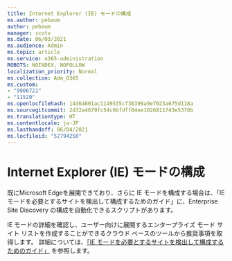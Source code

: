 ```yaml
---
title: Internet Explorer (IE) モードの構成
ms.author: pebaum
author: pebaum
manager: scotv
ms.date: 06/03/2021
ms.audience: Admin
ms.topic: article
ms.service: o365-administration
ROBOTS: NOINDEX, NOFOLLOW
localization_priority: Normal
ms.collection: Adm_O365
ms.custom:
- "9006721"
- "11520"
ms.openlocfilehash: 14d64601ac1149535cf36399a9e7023a675d118a
ms.sourcegitcommit: 2d32a4679fc54c6bfdff04ee1026811743e5370b
ms.translationtype: HT
ms.contentlocale: ja-JP
ms.lasthandoff: 06/04/2021
ms.locfileid: "52794250"
---
```

# <a name="internet-explorer-ie-mode-configuration"></a>Internet Explorer (IE) モードの構成

既にMicrosoft Edgeを展開できており、さらに IE モードを構成する場合は、「IE モードを必要とするサイトを検出して構成するためのガイド」に、Enterprise Site Discovery の構成を自動化できるスクリプトがあります。 

IE モードの詳細を確認し、ユーザー向けに展開するエンタープライズ モード サイト リストを作成することができるクラウド ベースのツールから推奨事項を取得します。 詳細については、[「IE モードを必要とするサイトを検出して構成するためのガイド」](https://admin.microsoft.com/AdminPortal/Home?#/modernonboarding/configureiemode) を参照します。